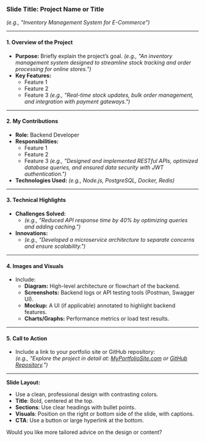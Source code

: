 ### **Slide Title: Project Name or Title**
*(e.g., "Inventory Management System for E-Commerce")*

---

#### **1. Overview of the Project**
- **Purpose:** Briefly explain the project’s goal.
  *(e.g., "An inventory management system designed to streamline stock tracking and order processing for online stores.")*
- **Key Features:**
  - Feature 1
  - Feature 2
  - Feature 3
  *(e.g., "Real-time stock updates, bulk order management, and integration with payment gateways.")*

---

#### **2. My Contributions**
- **Role:** Backend Developer
- **Responsibilities:**
  - Feature 1
  - Feature 2
  - Feature 3
  *(e.g., "Designed and implemented RESTful APIs, optimized database queries, and ensured data security with JWT authentication.")*
- **Technologies Used:**
  *(e.g., Node.js, PostgreSQL, Docker, Redis)*

---

#### **3. Technical Highlights**
- **Challenges Solved:**
  - *(e.g., "Reduced API response time by 40% by optimizing queries and adding caching.")*
- **Innovations:**
  - *(e.g., "Developed a microservice architecture to separate concerns and ensure scalability.")*

---

#### **4. Images and Visuals**
- Include:
  - **Diagram:** High-level architecture or flowchart of the backend.
  - **Screenshots:** Backend logs or API testing tools (Postman, Swagger UI).
  - **Mockup:** A UI (if applicable) annotated to highlight backend features.
  - **Charts/Graphs:** Performance metrics or load test results.

---

#### **5. Call to Action**
- Include a link to your portfolio site or GitHub repository:  
  *(e.g., "Explore the project in detail at: [MyPortfolioSite.com](#) or [GitHub Repository](#).")*

---

**Slide Layout:**
- Use a clean, professional design with contrasting colors.
- **Title**: Bold, centered at the top.
- **Sections**: Use clear headings with bullet points.
- **Visuals**: Position on the right or bottom side of the slide, with captions.
- **CTA**: Use a button or large hyperlink at the bottom.

Would you like more tailored advice on the design or content?